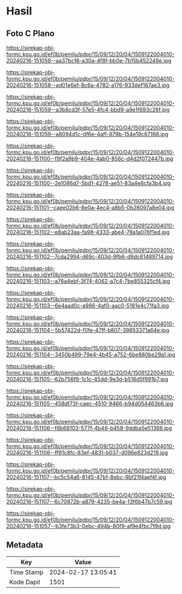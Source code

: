 # Hasil

## Foto C Plano

https://sirekap-obj-formc.kpu.go.id/ef0b/pemilu/pdpr/15/09/12/20/04/1509122004010-20240216-151056--aa37bc16-a30a-4f8f-bb0e-7b15b452248e.jpg

https://sirekap-obj-formc.kpu.go.id/ef0b/pemilu/pdpr/15/09/12/20/04/1509122004010-20240216-151058--ad01e6ef-8c6a-4782-a176-933def167ae3.jpg

https://sirekap-obj-formc.kpu.go.id/ef0b/pemilu/pdpr/15/09/12/20/04/1509122004010-20240216-151059--a3b8cd3f-57e5-4fc4-bbd9-a9e1f693c26f.jpg

https://sirekap-obj-formc.kpu.go.id/ef0b/pemilu/pdpr/15/09/12/20/04/1509122004010-20240216-151059--a8094d1c-df6e-4aff-979b-154e19c67168.jpg

https://sirekap-obj-formc.kpu.go.id/ef0b/pemilu/pdpr/15/09/12/20/04/1509122004010-20240216-151100--f9f2a9b9-404e-4ab0-856c-d4d2f072447b.jpg

https://sirekap-obj-formc.kpu.go.id/ef0b/pemilu/pdpr/15/09/12/20/04/1509122004010-20240216-151100--2e1086d7-5bd1-4278-ae51-83a4e8cfa3b4.jpg

https://sirekap-obj-formc.kpu.go.id/ef0b/pemilu/pdpr/15/09/12/20/04/1509122004010-20240216-151101--caee02b6-8e0a-4ec4-a8b5-0b28097a8e04.jpg

https://sirekap-obj-formc.kpu.go.id/ef0b/pemilu/pdpr/15/09/12/20/04/1509122004010-20240216-151102--e8ab23aa-fa98-4333-abe4-78a1a076f1ed.jpg

https://sirekap-obj-formc.kpu.go.id/ef0b/pemilu/pdpr/15/09/12/20/04/1509122004010-20240216-151102--7cda2994-d69c-403d-9fb6-d9dc61489714.jpg

https://sirekap-obj-formc.kpu.go.id/ef0b/pemilu/pdpr/15/09/12/20/04/1509122004010-20240216-151103--a76a4ebf-3f74-4062-a7c4-7be855325cf4.jpg

https://sirekap-obj-formc.kpu.go.id/ef0b/pemilu/pdpr/15/09/12/20/04/1509122004010-20240216-151103--6e4aad0c-a986-4af0-aac0-5181e4c71fa3.jpg

https://sirekap-obj-formc.kpu.go.id/ef0b/pemilu/pdpr/15/09/12/20/04/1509122004010-20240216-151104--5b57422d-f0fe-47ff-b807-39853371a64e.jpg

https://sirekap-obj-formc.kpu.go.id/ef0b/pemilu/pdpr/15/09/12/20/04/1509122004010-20240216-151104--3450b499-79e4-4b45-a752-6be880be29a1.jpg

https://sirekap-obj-formc.kpu.go.id/ef0b/pemilu/pdpr/15/09/12/20/04/1509122004010-20240216-151105--62b756f9-1c1c-45dd-9e3d-b516d5f991b7.jpg

https://sirekap-obj-formc.kpu.go.id/ef0b/pemilu/pdpr/15/09/12/20/04/1509122004010-20240216-151105--458df73f-caec-4510-9466-b94d054463b6.jpg

https://sirekap-obj-formc.kpu.go.id/ef0b/pemilu/pdpr/15/09/12/20/04/1509122004010-20240216-151106--f8b68103-577f-4b48-b458-9ddba5e51366.jpg

https://sirekap-obj-formc.kpu.go.id/ef0b/pemilu/pdpr/15/09/12/20/04/1509122004010-20240216-151106--ff91c8fc-83ef-4831-b037-d096e623d219.jpg

https://sirekap-obj-formc.kpu.go.id/ef0b/pemilu/pdpr/15/09/12/20/04/1509122004010-20240216-151107--bc5c54a6-8145-47bf-8ebc-9bf21f4aef4f.jpg

https://sirekap-obj-formc.kpu.go.id/ef0b/pemilu/pdpr/15/09/12/20/04/1509122004010-20240216-151107--6c70872b-a879-4235-be4a-13f6b47b7c59.jpg

https://sirekap-obj-formc.kpu.go.id/ef0b/pemilu/pdpr/15/09/12/20/04/1509122004010-20240216-151057--b3fe73b3-0ebc-494b-80f9-af9e4fbc7f9d.jpg


## Metadata

| Key        | Value               |
| ---------- | ------------------- |
| Time Stamp | 2024-02-17 13:05:41 |
| Kode Dapil | 1501                |



